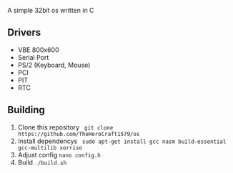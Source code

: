 A simple 32bit os written in C

## Drivers
 - VBE 800x600
 - Serial Port
 - PS/2 (Keyboard, Mouse)
 - PCI
 - PIT
 - RTC

## Building
 1. Clone this repository ``` git clone https://github.com/TheHeroCraft1579/os``` 
 2. Install dependencys ``` sudo apt-get install gcc nasm build-essential gcc-multilib xorriso```
 3. Adjust config ``` nano config.h ```
 4. Build ``` ./build.sh ```
